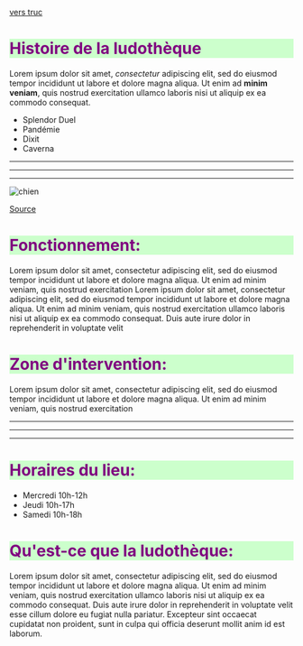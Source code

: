 <style>
    h1 {
        color: purple;
        background: #CCFFCC; 
    }
    
</style>



[vers truc](truc)


# Histoire de la ludothèque

Lorem ipsum dolor sit amet, *consectetur* adipiscing elit, sed do eiusmod tempor incididunt ut labore et dolore magna aliqua. Ut enim ad **minim veniam**, quis nostrud exercitation ullamco laboris nisi ut aliquip ex ea commodo consequat. 

- Splendor Duel
- Pandémie
- Dixit
- Caverna

---
---
---

![chien](https://picsum.photos/id/237/200/300)

[Source](https://picsum.photos/)


<h1>Fonctionnement:</h1>

Lorem ipsum dolor sit amet, consectetur adipiscing elit, sed do eiusmod tempor incididunt ut labore et dolore magna aliqua. Ut enim ad minim veniam, quis nostrud exercitation 
Lorem ipsum dolor sit amet, consectetur adipiscing elit, sed do eiusmod tempor incididunt ut labore et dolore magna aliqua. Ut enim ad minim veniam, quis nostrud exercitation ullamco laboris nisi ut aliquip ex ea commodo consequat. Duis aute irure dolor in reprehenderit in voluptate velit 

<h1>Zone d'intervention:</h1>

Lorem ipsum dolor sit amet, consectetur adipiscing elit, sed do eiusmod tempor incididunt ut labore et dolore magna aliqua. Ut enim ad minim veniam, quis nostrud exercitation 

---
---
---

<h1>Horaires du lieu:</h1>

<ul>
    <li>Mercredi 10h-12h</li>
    <li>Jeudi 10h-17h</li>
    <li>Samedi 10h-18h</li>
</ul>
<h1>Qu'est-ce que la ludothèque:</h1>

Lorem ipsum dolor sit amet, consectetur adipiscing elit, sed do eiusmod tempor incididunt ut labore et dolore magna aliqua. Ut enim ad minim veniam, quis nostrud exercitation ullamco laboris nisi ut aliquip ex ea commodo consequat. Duis aute irure dolor in reprehenderit in voluptate velit esse cillum dolore eu fugiat nulla pariatur. Excepteur sint occaecat cupidatat non proident, sunt in culpa qui officia deserunt mollit anim id est laborum.
    
    
</body>
